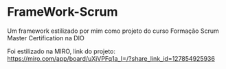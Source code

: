 # FrameWork-Scrum
Um framework  estilizado por mim como projeto do curso Formação Scrum Master Certification na DIO


Foi estilizado na MIRO, link do projeto: https://miro.com/app/board/uXjVPFq1a_I=/?share_link_id=127854925936
